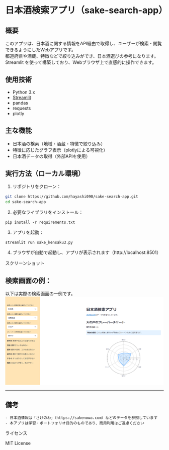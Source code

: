 # 日本酒検索アプリ（sake-search-app）

## 概要
このアプリは、日本酒に関する情報をAPI経由で取得し、ユーザーが検索・閲覧できるようにしたWebアプリです。  
都道府県や酒蔵、特徴などで絞り込みができ、日本酒選びの参考になります。  
Streamlit を使って構築しており、Webブラウザ上で直感的に操作できます。

## 使用技術
- Python 3.x
- [Streamlit](https://streamlit.io/)
- pandas
- requests
- plotly

## 主な機能
- 日本酒の検索（地域・酒蔵・特徴で絞り込み）
- 特徴に応じたグラフ表示（plotlyによる可視化）
- 日本酒データの取得（外部APIを使用）

## 実行方法（ローカル環境）

1. リポジトリをクローン：

```bash
git clone https://github.com/hayashi090/sake-search-app.git
cd sake-search-app
```
2. 必要なライブラリをインストール：
```
pip install -r requirements.txt
```
3. アプリを起動：
```
streamlit run sake_kensaku3.py
```
4. ブラウザが自動で起動し、アプリが表示されます（http://localhost:8501）

スクリーンショット


## 検索画面の例：

以下は実際の検索画面の一例です。
![日本酒検索画面](images/search_screen.png)

---

## 備考

	- 日本酒情報は「さけのわ」（https://sakenowa.com）などのデータを参照しています
	- 本アプリは学習・ポートフォリオ目的のものであり、商用利用はご遠慮ください

ライセンス

MIT License
